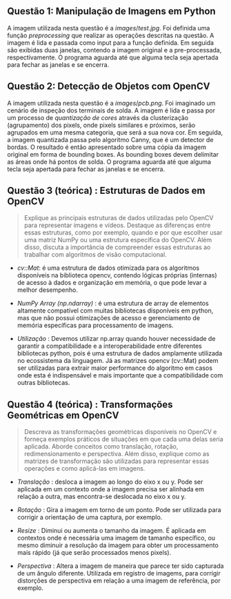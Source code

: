 ## Questão 1: Manipulação de Imagens em Python

A imagem utilizada nesta questão é a $images/test.jpg$.
Foi definida uma função $preprocessing$ que realizar as operações descritas na questão.
A imagem é lida e passada como input para a função definida.
Em seguida são exibidas duas janelas, contendo a imagem original e a pre-processada, respectivamente.
O programa aguarda até que alguma tecla seja apertada para fechar as janelas e se encerra.

## Questão 2: Detecção de Objetos com OpenCV
A imagem utilizada nesta questão é a $images/pcb.png$.
Foi imaginado um cenário de inspeção dos terminais de solda.
A imagem é lida e passa por um processo de *quantização de cores* através da clusterização (agrupamento) dos pixels, onde pixels similares e próximos, serão agrupados em uma mesma categoria, que será a sua nova cor.
Em seguida, a imagem quantizada passa pelo algoritmo Canny, que é um detector de bordas.
O resultado é então apresentado sobre uma cópia da imagem original em forma de bounding boxes.
As bounding boxes devem delimitar as áreas onde há pontos de solda.
O programa aguarda até que alguma tecla seja apertada para fechar as janelas e se encerra.

## Questão 3 (teórica) : Estruturas de Dados em OpenCV
>Explique as principais estruturas de dados utilizadas pelo OpenCV para representar
>imagens e vídeos. Destaque as diferenças entre essas estruturas, como por
>exemplo, quando e por que escolher usar uma matriz NumPy ou uma estrutura
>específica do OpenCV. Além disso, discuta a importância de compreender essas
>estruturas ao trabalhar com algoritmos de visão computacional.

- *cv::Mat*: é uma estrutura de dados otimizada para os algoritmos disponíveis na biblioteca opencv,
contendo lógicas próprias (internas) de acesso à dados e organização em memória, o que pode levar a melhor desempenho.

- *NumPy Array (np.ndarray)* : é uma estrutura de array de elementos altamente compatível com muitas bibliotecas disponíveis em python,
mas que não possui otimizações de acesso e gerenciamento de memória específicas para processamento de imagens.

- *Utilização* : Devemos utilizar np.array quando houver necessidade de garantir a compatibilidade e a interoperabilidade entre diferentes bibliotecas python, pois é uma estrutura de dados amplamente utilizada no ecossistema da linguagem. Já as matrizes opencv (cv::Mat) podem ser
utilizadas para extrair maior performance do algoritmo em casos onde esta é indispensável e mais importante que a compatibilidade com outras bibliotecas.

## Questão 4 (teórica) : Transformações Geométricas em OpenCV
>Descreva as transformações geométricas disponíveis no OpenCV e forneça
>exemplos práticos de situações em que cada uma delas seria aplicada. Aborde
>conceitos como translação, rotação, redimensionamento e perspectiva. Além disso,
>explique como as matrizes de transformação são utilizadas para representar essas
>operações e como aplicá-las em imagens.


- *Translação* : desloca a imagem ao longo do eixo x ou y. Pode ser aplicada em um contexto onde a imagem precisa ser alinhada em relação a outra, mas encontra-se deslocada no eixo x ou y.

- *Rotação* : Gira a imagem em torno de um ponto. Pode ser utilizada para corrigir a orientação de uma captura, por exemplo.

- *Resize* : Diminui ou aumenta o tamanho da imagem. É aplicada em contextos onde é necessária uma imagem de tamanho específico, ou mesmo diminuir a resolução da imagem para obter um processamento mais rápido (já que serão processados menos pixels).

- *Perspectiva* : Altera a imagem de maneira que parece ter sido capturada de um ângulo diferente. Utilizada em registro de imagems, para corrigir distorções de perspectiva em relação a uma imagem de referência, por exemplo.